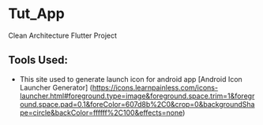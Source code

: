 # Tut_App
Clean Architecture Flutter Project

## Tools Used:
* This site used to generate launch icon for android app
 [Android Icon Launcher Generator] (https://icons.learnpainless.com/icons-launcher.html#foreground.type=image&foreground.space.trim=1&foreground.space.pad=0.1&foreColor=607d8b%2C0&crop=0&backgroundShape=circle&backColor=ffffff%2C100&effects=none) 

